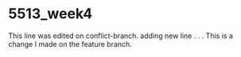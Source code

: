 # 5513_week4
This line was edited on conflict-branch.
adding new line
.
.
.
This is a change I made on the feature branch.